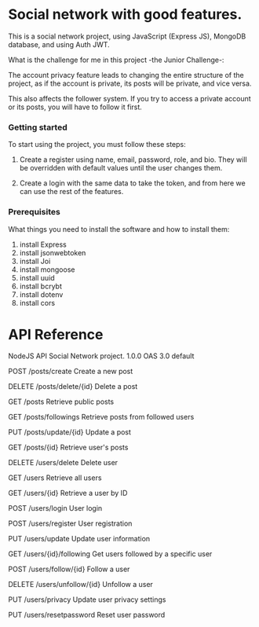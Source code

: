 
# Social network with good features.
This is a social network project, using JavaScript (Express JS), MongoDB database, and using Auth JWT.

What is the challenge for me in this project -the Junior Challenge-:

The account privacy feature leads to changing the entire structure of the project, as if the account is private, its posts will be private, and vice versa.

This also affects the follower system. If you try to access a private account or its posts, you will have to follow it first.

### Getting started
To start using the project, you must follow these steps:
1) Create a register using name, email, password, role, and bio. They will be overridden with default values until the user changes them.

2) Create a login with the same data to take the token, and from here we can use the rest of the features.

### Prerequisites
What things you need to install the software and how to install them:
1) install Express
2) install jsonwebtoken
3) install Joi 
4) install mongoose 
5) install uuid
6) install bcrybt
7) install dotenv
8) install cors





# API Reference

NodeJS API Social Network project.
 1.0.0 
OAS 3.0
default


POST
/posts/create
Create a new post



DELETE
/posts/delete/{id}
Delete a post



GET
/posts
Retrieve public posts



GET
/posts/followings
Retrieve posts from followed users



PUT
/posts/update/{id}
Update a post



GET
/posts/{id}
Retrieve user's posts



DELETE
/users/delete
Delete user



GET
/users
Retrieve all users


GET
/users/{id}
Retrieve a user by ID


POST
/users/login
User login


POST
/users/register
User registration


PUT
/users/update
Update user information



GET
/users/{id}/following
Get users followed by a specific user


POST
/users/follow/{id}
Follow a user



DELETE
/users/unfollow/{id}
Unfollow a user



PUT
/users/privacy
Update user privacy settings



PUT
/users/resetpassword
Reset user password